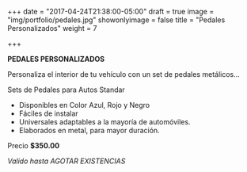 +++
date = "2017-04-24T21:38:00-05:00"
draft = true
image = "img/portfolio/pedales.jpg"
showonlyimage = false
title = "Pedales Personalizados"
weight = 7

+++

**PEDALES PERSONALIZADOS**
<!--more-->

Personaliza el interior de tu vehículo con un set de pedales metálicos...

Sets de Pedales para Autos Standar

* Disponibles en Color Azul, Rojo y Negro
* Fáciles de instalar
* Universales adaptables a la mayoría de automóviles.
* Elaborados en metal, para mayor duración.

Precio **$350.00**	

*Valido hasta AGOTAR EXISTENCIAS*